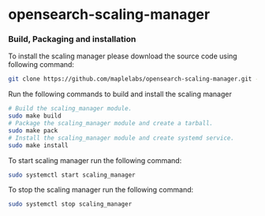 # opensearch-scaling-manager

### Build, Packaging and installation
To install the scaling manager please download the source code using following command:
```bash
git clone https://github.com/maplelabs/opensearch-scaling-manager.git -b release_v0.1_dev
```
Run the following commands to build and install the scaling manager
```bash
# Build the scaling_manager module.
sudo make build
# Package the scaling_manager module and create a tarball.
sudo make pack
# Install the scaling_manager module and create systemd service.
sudo make install
```
To start scaling manager run the following command:
```bash
sudo systemctl start scaling_manager
```
To stop the scaling manager run the following command:
```bash
sudo systemctl stop scaling_manager
```
